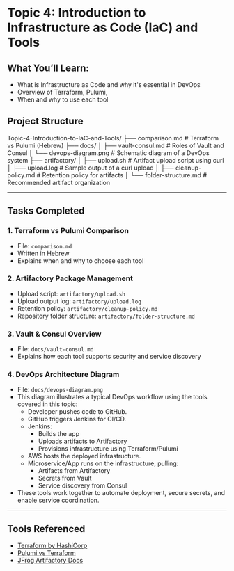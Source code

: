 # Topic 4: Introduction to Infrastructure as Code (IaC) and Tools

## What You’ll Learn:
- What is Infrastructure as Code and why it's essential in DevOps
- Overview of Terraform, Pulumi, 
- When and why to use each tool

## Project Structure

Topic-4-Introduction-to-IaC-and-Tools/
├── comparison.md # Terraform vs Pulumi (Hebrew)
├── docs/
│   ├── vault-consul.md # Roles of Vault and Consul
│   └── devops-diagram.png # Schematic diagram of a DevOps system
├── artifactory/
│   ├── upload.sh # Artifact upload script using curl
│   ├── upload.log # Sample output of a curl upload
│   ├── cleanup-policy.md # Retention policy for artifacts
│   └── folder-structure.md # Recommended artifact organization

---

## Tasks Completed

### 1. Terraform vs Pulumi Comparison
- File: `comparison.md`
- Written in Hebrew
- Explains when and why to choose each tool

### 2. Artifactory Package Management
- Upload script: `artifactory/upload.sh`
- Upload output log: `artifactory/upload.log`
- Retention policy: `artifactory/cleanup-policy.md`
- Repository folder structure: `artifactory/folder-structure.md`

### 3. Vault & Consul Overview
- File: `docs/vault-consul.md`
- Explains how each tool supports security and service discovery

### 4. DevOps Architecture Diagram
- File: `docs/devops-diagram.png`
- This diagram illustrates a typical DevOps workflow using the tools covered in this topic:
    - Developer pushes code to GitHub.
    - GitHub triggers Jenkins for CI/CD. 
    - Jenkins:
      - Builds the app 
      - Uploads artifacts to Artifactory 
      - Provisions infrastructure using Terraform/Pulumi
    - AWS hosts the deployed infrastructure.
    - Microservice/App runs on the infrastructure, pulling:
      - Artifacts from Artifactory
      - Secrets from Vault 
      - Service discovery from Consul
- These tools work together to automate deployment, secure secrets, and enable service coordination.

---

## Tools Referenced
- [Terraform by HashiCorp](https://developer.hashicorp.com/terraform/tutorials)
- [Pulumi vs Terraform](https://www.pulumi.com/docs/iac/concepts/vs/terraform/)
- [JFrog Artifactory Docs](https://jfrog.com/help/r/jfrog-artifactory-documentation)